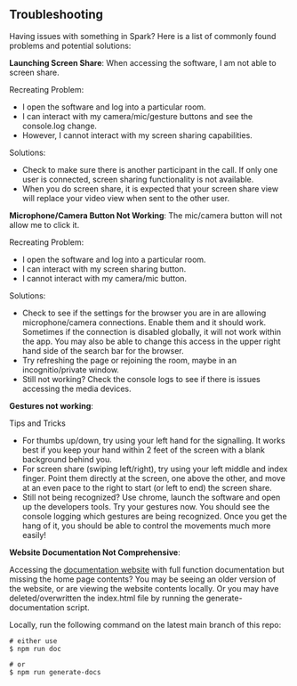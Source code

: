 ## Troubleshooting 

Having issues with something in Spark? Here is a list of commonly found problems and potential solutions: 

__Launching Screen Share__: When accessing the software, I am not able to screen share. 

Recreating Problem: 
- I open the software and log into a particular room. 
- I can interact with my camera/mic/gesture buttons and see the console.log change. 
- However, I cannot interact with my screen sharing capabilities.

Solutions: 
- Check to make sure there is another participant in the call. If only one user is connected, screen sharing functionality is not available. 
- When you do screen share, it is expected that your screen share view will replace your video view when sent to the other user. 

__Microphone/Camera Button Not Working__: The mic/camera button will not allow me to click it. 

Recreating Problem: 
- I open the software and log into a particular room. 
- I can interact with my screen sharing button. 
- I cannot interact with my camera/mic button. 

Solutions: 
- Check to see if the settings for the browser you are in are allowing microphone/camera connections. Enable them and it should work. Sometimes if the connection is disabled globally, it will not work within the app. You may also be able to change this access in the upper right hand side of the search bar for the browser. 
- Try refreshing the page or rejoining the room, maybe in an incognitio/private window. 
- Still not working? Check the console logs to see if there is issues accessing the media devices. 

__Gestures not working__:  

Tips and Tricks
- For thumbs up/down, try using your left hand for the signalling. It works best if you keep your hand within 2 feet of the screen with a blank background behind you. 
- For screen share (swiping left/right), try using your left middle and index finger. Point them directly at the screen, one above the other, and move at an even pace to the right to start (or left to end) the screen share. 
- Still not being recognized? Use chrome, launch the software and open up the developers tools. Try your gestures now. You should see the console logging which gestures are being recognized. Once you get the hang of it, you should be able to control the movements much more easily!

__Website Documentation Not Comprehensive__: 

Accessing the [documentation website](https://ntgomes.github.io/spark/) with full function documentation but missing the home page contents? You may be seeing an older version of the website, or are viewing the website contents locally. Or you may have deleted/overwritten the index.html file by running the generate-documentation script. 

Locally, run the following command on the latest main branch of this repo:

```
# either use 
$ npm run doc 

# or 
$ npm run generate-docs
```
